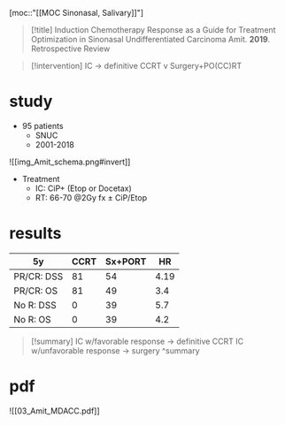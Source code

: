 [moc::"[[MOC Sinonasal, Salivary]]"]
>[!title]
> Induction Chemotherapy Response as a Guide for Treatment Optimization in Sinonasal Undifferentiated Carcinoma
> Amit. **2019**. Retrospective Review

>[!intervention] 
> IC -> definitive CCRT v Surgery+PO(CC)RT

# study
- 95 patients
	- SNUC
	- 2001-2018
 
 ![[img_Amit_schema.png#invert]]
- Treatment
	- IC: CiP+ (Etop or Docetax)
	- RT: 66-70 @2Gy fx ± CiP/Etop
	
# results

| 5y         | CCRT | Sx+PORT | HR   |
| ---------- | ---- | ------- | ---- |
| PR/CR: DSS | 81   | 54      | 4.19 |
| PR/CR: OS  | 81   | 49      | 3.4     |
| No R: DSS  | 0    | 39      | 5.7  |
| No R: OS   | 0    | 39      | 4.2  |


>[!summary] 
> IC w/favorable response -> definitive CCRT
> IC w/unfavorable response -> surgery
>^summary

# pdf
![[03_Amit_MDACC.pdf]]